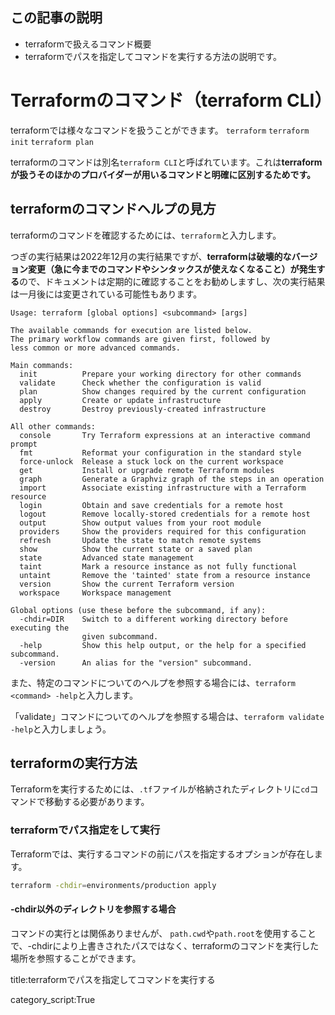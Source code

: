 ## この記事の説明

- terraformで扱えるコマンド概要
- terraformでパスを指定してコマンドを実行する方法の説明です。



# Terraformのコマンド（terraform CLI）

terraformでは様々なコマンドを扱うことができます。
`terraform` `terraform init` `terraform plan`

terraformのコマンドは別名`terraform CLI`と呼ばれています。これは**terraformが扱うそのほかのプロバイダーが用いるコマンドと明確に区別するためです。**


## terraformのコマンドヘルプの見方

terraformのコマンドを確認するためには、`terraform`と入力します。

つぎの実行結果は2022年12月の実行結果ですが、**terraformは破壊的なバージョン変更（急に今までのコマンドやシンタックスが使えなくなること）が発生する**ので、ドキュメントは定期的に確認することをお勧めしますし、次の実行結果は一月後には変更されている可能性もあります。

```
Usage: terraform [global options] <subcommand> [args]

The available commands for execution are listed below.
The primary workflow commands are given first, followed by
less common or more advanced commands.

Main commands:
  init          Prepare your working directory for other commands
  validate      Check whether the configuration is valid
  plan          Show changes required by the current configuration
  apply         Create or update infrastructure
  destroy       Destroy previously-created infrastructure

All other commands:
  console       Try Terraform expressions at an interactive command prompt
  fmt           Reformat your configuration in the standard style
  force-unlock  Release a stuck lock on the current workspace
  get           Install or upgrade remote Terraform modules
  graph         Generate a Graphviz graph of the steps in an operation
  import        Associate existing infrastructure with a Terraform resource
  login         Obtain and save credentials for a remote host
  logout        Remove locally-stored credentials for a remote host
  output        Show output values from your root module
  providers     Show the providers required for this configuration
  refresh       Update the state to match remote systems
  show          Show the current state or a saved plan
  state         Advanced state management
  taint         Mark a resource instance as not fully functional
  untaint       Remove the 'tainted' state from a resource instance
  version       Show the current Terraform version
  workspace     Workspace management

Global options (use these before the subcommand, if any):
  -chdir=DIR    Switch to a different working directory before executing the
                given subcommand.
  -help         Show this help output, or the help for a specified subcommand.
  -version      An alias for the "version" subcommand.
```

また、特定のコマンドについてのヘルプを参照する場合には、`terraform <command> -help`と入力します。

「validate」コマンドについてのヘルプを参照する場合は、`terraform validate -help`と入力しましょう。


## terraformの実行方法

Terraformを実行するためには、`.tf`ファイルが格納されたディレクトリに`cd`コマンドで移動する必要があります。


### terraformでパス指定をして実行

Terraformでは、実行するコマンドの前にパスを指定するオプションが存在します。

```sh
terraform -chdir=environments/production apply
```


#### -chdir以外のディレクトリを参照する場合

コマンドの実行とは関係ありませんが、
`path.cwd`や`path.root`を使用することで、-chdirにより上書きされたパスではなく、terraformのコマンドを実行した場所を参照することができます。








title:terraformでパスを指定してコマンドを実行する


category_script:True

